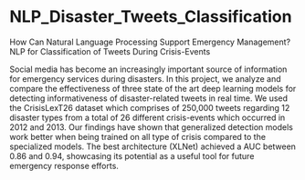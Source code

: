 # NLP_Disaster_Tweets_Classification
How Can Natural Language Processing Support Emergency Management? NLP for Classification of Tweets During Crisis-Events

Social media has become an increasingly important source of information for
emergency services during disasters. In this project, we analyze and compare
the effectiveness of three state of the art deep learning models for detecting
informativeness of disaster-related tweets in real time. We used the CrisisLexT26
dataset which comprises of 250,000 tweets regarding 12 disaster types from a total
of 26 different crisis-events which occurred in 2012 and 2013.
Our findings have shown that generalized detection models work better when
being trained on all type of crisis compared to the specialized models. The best
architecture (XLNet) achieved a AUC between 0.86 and 0.94, showcasing its
potential as a useful tool for future emergency response efforts.
